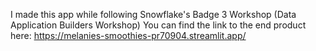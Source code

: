 I made this app while following Snowflake's Badge 3 Workshop (Data Application Builders Workshop)
You can find the link to the end product here: https://melanies-smoothies-pr70904.streamlit.app/
